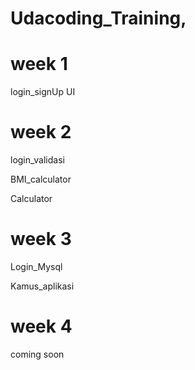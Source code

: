 # Udacoding_Training,

# week 1
login_signUp UI

# week 2
login_validasi 

BMI_calculator

Calculator

# week 3

Login_Mysql

Kamus_aplikasi

# week 4

coming soon
